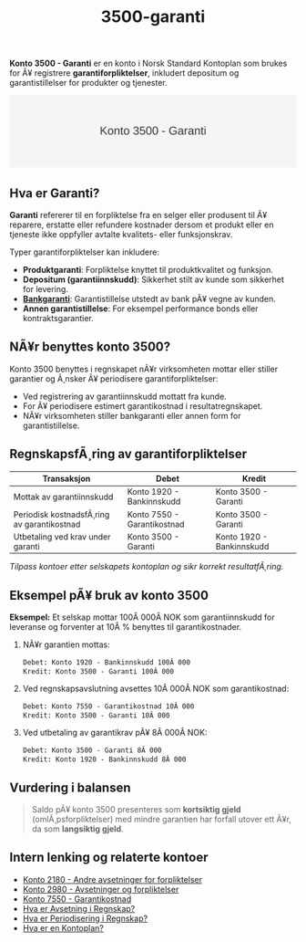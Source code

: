 ﻿---
title: "3500-garanti"
meta_title: "3500-garanti"
meta_description: "**Konto 3500 - Garanti** er en konto i Norsk Standard Kontoplan som brukes for Ã¥ registrere **garantiforpliktelser**, inkludert depositum og garantistillelser ..."
slug: 3500-garanti
type: blog
layout: pages/single
---

**Konto 3500 - Garanti** er en konto i Norsk Standard Kontoplan som brukes for Ã¥ registrere **garantiforpliktelser**, inkludert depositum og garantistillelser for produkter og tjenester.

![Illustrasjon av konto 3500 Garanti](3500-garanti-image.svg)

## Hva er Garanti?

**Garanti** refererer til en forpliktelse fra en selger eller produsent til Ã¥ reparere, erstatte eller refundere kostnader dersom et produkt eller en tjeneste ikke oppfyller avtalte kvalitets- eller funksjonskrav.

Typer garantiforpliktelser kan inkludere:

* **Produktgaranti**: Forpliktelse knyttet til produktkvalitet og funksjon.
* **Depositum (garantiinnskudd)**: Sikkerhet stilt av kunde som sikkerhet for levering.
* **[Bankgaranti](/blogs/regnskap/bankgaranti "Hva er Bankgaranti? En komplett guide til bankgarantier i Norge")**: Garantistillelse utstedt av bank pÃ¥ vegne av kunden.
* **Annen garantistillelse**: For eksempel performance bonds eller kontraktsgarantier.

## NÃ¥r benyttes konto 3500?

Konto 3500 benyttes i regnskapet nÃ¥r virksomheten mottar eller stiller garantier og Ã¸nsker Ã¥ periodisere garantiforpliktelser:

* Ved registrering av garantiinnskudd mottatt fra kunde.
* For Ã¥ periodisere estimert garantikostnad i resultatregnskapet.
* NÃ¥r virksomheten stiller bankgaranti eller annen form for garantistillelse.

## RegnskapsfÃ¸ring av garantiforpliktelser

| Transaksjon                                   | Debet                             | Kredit                       |
|-----------------------------------------------|-----------------------------------|------------------------------|
| Mottak av garantiinnskudd                     | Konto 1920 - Bankinnskudd         | Konto 3500 - Garanti         |
| Periodisk kostnadsfÃ¸ring av garantikostnad    | Konto 7550 - Garantikostnad       | Konto 3500 - Garanti         |
| Utbetaling ved krav under garanti             | Konto 3500 - Garanti              | Konto 1920 - Bankinnskudd    |

_*Tilpass kontoer etter selskapets kontoplan og sikr korrekt resultatfÃ¸ring.*_

## Eksempel pÃ¥ bruk av konto 3500

**Eksempel:** Et selskap mottar 100Â 000Â NOK som garantiinnskudd for leveranse og forventer at 10Â % benyttes til garantikostnader.

1. NÃ¥r garantien mottas:

   ```
   Debet: Konto 1920 - Bankinnskudd 100Â 000
   Kredit: Konto 3500 - Garanti 100Â 000
   ```

2. Ved regnskapsavslutning avsettes 10Â 000Â NOK som garantikostnad:

   ```
   Debet: Konto 7550 - Garantikostnad 10Â 000
   Kredit: Konto 3500 - Garanti 10Â 000
   ```

3. Ved utbetaling av garantikrav pÃ¥ 8Â 000Â NOK:

   ```
   Debet: Konto 3500 - Garanti 8Â 000
   Kredit: Konto 1920 - Bankinnskudd 8Â 000
   ```

## Vurdering i balansen

> Saldo pÃ¥ konto 3500 presenteres som **kortsiktig gjeld** (omlÃ¸psforpliktelser) med mindre garantien har forfall utover ett Ã¥r, da som **langsiktig gjeld**.

## Intern lenking og relaterte kontoer

* [Konto 2180 - Andre avsetninger for forpliktelser](/blogs/kontoplan/2180-andre-avsetninger-for-forpliktelser "Konto 2180 - Andre avsetninger for forpliktelser i Norsk Standard Kontoplan")
* [Konto 2980 - Avsetninger og forpliktelser](/blogs/kontoplan/2980-avsetninger-og-forpliktelser "Konto 2980 - Avsetninger og forpliktelser i Norsk Standard Kontoplan")
* [Konto 7550 - Garantikostnad](/blogs/kontoplan/7550-garantikostnad "Konto 7550 - Garantikostnad i Norsk Standard Kontoplan")
* [Hva er Avsetning i Regnskap?](/blogs/regnskap/avsetning "Hva er Avsetning i Regnskap? Komplett Guide til Avsetninger og Estimater")
* [Hva er Periodisering i Regnskap?](/blogs/regnskap/hva-er-periodisering "Hva er Periodisering i Regnskap? Komplett Guide til Periodiseringsprinsippet")
* [Hva er en Kontoplan?](/blogs/regnskap/hva-er-kontoplan "Hva er en Kontoplan? Komplett Guide til Kontoplaner i Norsk Regnskap")
